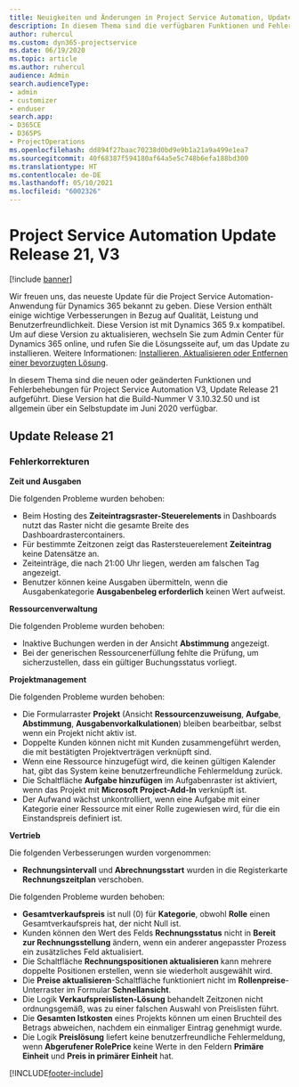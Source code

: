 ```yaml
---
title: Neuigkeiten und Änderungen in Project Service Automation, Update Release 21, V3
description: In diesem Thema sind die verfügbaren Funktionen und Fehlerbehebungen für Project Service Automation Update Release 21, V3 aufgeführt.
author: ruhercul
ms.custom: dyn365-projectservice
ms.date: 06/19/2020
ms.topic: article
ms.author: ruhercul
audience: Admin
search.audienceType:
- admin
- customizer
- enduser
search.app:
- D365CE
- D365PS
- ProjectOperations
ms.openlocfilehash: dd894f27baac70238d0bd9e9b1a21a9a499e1ea7
ms.sourcegitcommit: 40f68387f594180af64a5e5c748b6efa188bd300
ms.translationtype: HT
ms.contentlocale: de-DE
ms.lasthandoff: 05/10/2021
ms.locfileid: "6002326"
---
```

# <a name="project-service-automation-update-release-21-v3"></a>Project Service Automation Update Release 21, V3

[!include [banner](../includes/psa-now-project-operations.md)]

Wir freuen uns, das neueste Update für die Project Service Automation-Anwendung für Dynamics 365 bekannt zu geben. Diese Version enthält einige wichtige Verbesserungen in Bezug auf Qualität, Leistung und Benutzerfreundlichkeit. Diese Version ist mit Dynamics 365 9.x kompatibel. Um auf diese Version zu aktualisieren, wechseln Sie zum Admin Center für Dynamics 365 online, und rufen Sie die Lösungsseite auf, um das Update zu installieren. Weitere Informationen: [Installieren, Aktualisieren oder Entfernen einer bevorzugten Lösung](/power-platform/admin/install-remove-preferred-solution).

In diesem Thema sind die neuen oder geänderten Funktionen und Fehlerbehebungen für Project Service Automation V3, Update Release 21 aufgeführt. Diese Version hat die Build-Nummer V 3.10.32.50 und ist allgemein über ein Selbstupdate im Juni 2020 verfügbar.

## <a name="update-release-21"></a>Update Release 21

### <a name="bug-fixes"></a>Fehlerkorrekturen

**Zeit und Ausgaben**

Die folgenden Probleme wurden behoben:

- Beim Hosting des **Zeiteintragsraster-Steuerelements** in Dashboards nutzt das Raster nicht die gesamte Breite des Dashboardrastercontainers.
- Für bestimmte Zeitzonen zeigt das Rastersteuerelement **Zeiteintrag** keine Datensätze an.
- Zeiteinträge, die nach 21:00 Uhr liegen, werden am falschen Tag angezeigt.
- Benutzer können keine Ausgaben übermitteln, wenn die Ausgabenkategorie **Ausgabenbeleg erforderlich** keinen Wert aufweist.

**Ressourcenverwaltung**

Die folgenden Probleme wurden behoben:

- Inaktive Buchungen werden in der Ansicht **Abstimmung** angezeigt.
- Bei der generischen Ressourcenerfüllung fehlte die Prüfung, um sicherzustellen, dass ein gültiger Buchungsstatus vorliegt.

**Projektmanagement**

Die folgenden Probleme wurden behoben:

- Die Formularraster **Projekt** (Ansicht **Ressourcenzuweisung**, **Aufgabe**, **Abstimmung**, **Ausgabenvorkalkulationen**) bleiben bearbeitbar, selbst wenn ein Projekt nicht aktiv ist.
- Doppelte Kunden können nicht mit Kunden zusammengeführt werden, die mit bestätigten Projektverträgen verknüpft sind.
- Wenn eine Ressource hinzugefügt wird, die keinen gültigen Kalender hat, gibt das System keine benutzerfreundliche Fehlermeldung zurück.
- Die Schaltfläche **Aufgabe hinzufügen** im Aufgabenraster ist aktiviert, wenn das Projekt mit **Microsoft Project-Add-In** verknüpft ist.
- Der Aufwand wächst unkontrolliert, wenn eine Aufgabe mit einer Kategorie einer Ressource mit einer Rolle zugewiesen wird, für die ein Einstandspreis definiert ist.

**Vertrieb**

Die folgenden Verbesserungen wurden vorgenommen:

- **Rechnungsintervall** und **Abrechnungsstart** wurden in die Registerkarte **Rechnungszeitplan** verschoben.

Die folgenden Probleme wurden behoben:

- **Gesamtverkaufspreis** ist null (0) für **Kategorie**, obwohl **Rolle** einen Gesamtverkaufspreis hat, der nicht Null ist.
- Kunden können den Wert des Felds **Rechnungsstatus** nicht in **Bereit zur Rechnungsstellung** ändern, wenn ein anderer angepasster Prozess ein zusätzliches Feld aktualisiert.
- Die Schaltfläche **Rechnungspositionen aktualisieren** kann mehrere doppelte Positionen erstellen, wenn sie wiederholt ausgewählt wird.
- Die **Preise aktualisieren**-Schaltfläche funktioniert nicht im **Rollenpreise**-Unterraster im Formular **Schnellansicht**.
- Die Logik **Verkaufspreislisten-Lösung** behandelt Zeitzonen nicht ordnungsgemäß, was zu einer falschen Auswahl von Preislisten führt.
- Die **Gesamten Istkosten** eines Projekts können um einen Bruchteil des Betrags abweichen, nachdem ein einmaliger Eintrag genehmigt wurde.
- Die Logik **Preislösung** liefert keine benutzerfreundliche Fehlermeldung, wenn **Abgerufener RolePrice** keine Werte in den Feldern **Primäre Einheit** und **Preis in primärer Einheit** hat.


[!INCLUDE[footer-include](../includes/footer-banner.md)]
